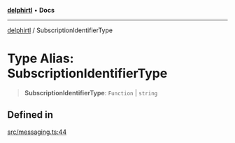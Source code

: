 [**delphirtl**](../README.md) • **Docs**

***

[delphirtl](../globals.md) / SubscriptionIdentifierType

# Type Alias: SubscriptionIdentifierType

> **SubscriptionIdentifierType**: `Function` \| `string`

## Defined in

[src/messaging.ts:44](https://github.com/chuacw/delphirtl/blob/85a5b7662f28c8fe6421ae3f7b08687e4f743bd4/src/messaging.ts#L44)
